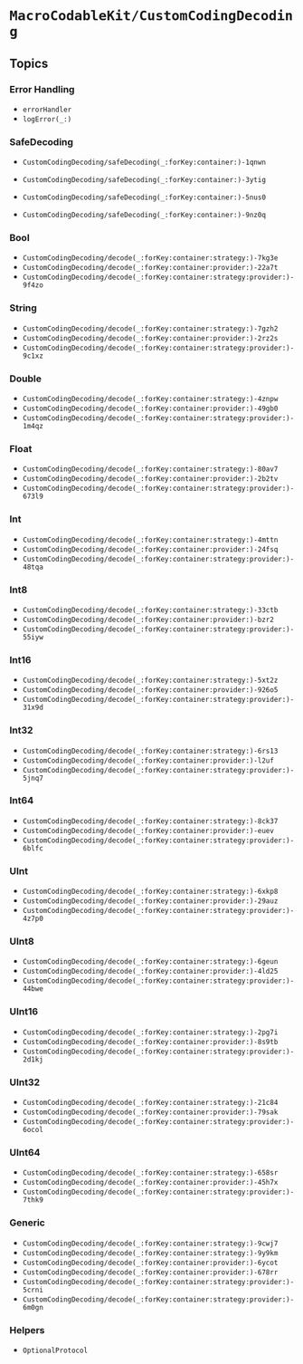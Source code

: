#  ``MacroCodableKit/CustomCodingDecoding``

## Topics

### Error Handling

- ``errorHandler``
- ``logError(_:)``

### SafeDecoding

- ``CustomCodingDecoding/safeDecoding(_:forKey:container:)-1qnwn``
- ``CustomCodingDecoding/safeDecoding(_:forKey:container:)-3ytig``

- ``CustomCodingDecoding/safeDecoding(_:forKey:container:)-5nus0``
- ``CustomCodingDecoding/safeDecoding(_:forKey:container:)-9nz0q``

### Bool

- ``CustomCodingDecoding/decode(_:forKey:container:strategy:)-7kg3e``
- ``CustomCodingDecoding/decode(_:forKey:container:provider:)-22a7t``
- ``CustomCodingDecoding/decode(_:forKey:container:strategy:provider:)-9f4zo``

### String

- ``CustomCodingDecoding/decode(_:forKey:container:strategy:)-7gzh2``
- ``CustomCodingDecoding/decode(_:forKey:container:provider:)-2rz2s``
- ``CustomCodingDecoding/decode(_:forKey:container:strategy:provider:)-9c1xz``

### Double

- ``CustomCodingDecoding/decode(_:forKey:container:strategy:)-4znpw``
- ``CustomCodingDecoding/decode(_:forKey:container:provider:)-49gb0``
- ``CustomCodingDecoding/decode(_:forKey:container:strategy:provider:)-1m4qz``

### Float

- ``CustomCodingDecoding/decode(_:forKey:container:strategy:)-80av7``
- ``CustomCodingDecoding/decode(_:forKey:container:provider:)-2b2tv``
- ``CustomCodingDecoding/decode(_:forKey:container:strategy:provider:)-673l9``

### Int

- ``CustomCodingDecoding/decode(_:forKey:container:strategy:)-4mttn``
- ``CustomCodingDecoding/decode(_:forKey:container:provider:)-24fsq``
- ``CustomCodingDecoding/decode(_:forKey:container:strategy:provider:)-48tqa``

### Int8

- ``CustomCodingDecoding/decode(_:forKey:container:strategy:)-33ctb``
- ``CustomCodingDecoding/decode(_:forKey:container:provider:)-bzr2``
- ``CustomCodingDecoding/decode(_:forKey:container:strategy:provider:)-55iyw``

### Int16

- ``CustomCodingDecoding/decode(_:forKey:container:strategy:)-5xt2z``
- ``CustomCodingDecoding/decode(_:forKey:container:provider:)-926o5``
- ``CustomCodingDecoding/decode(_:forKey:container:strategy:provider:)-31x9d``

### Int32

- ``CustomCodingDecoding/decode(_:forKey:container:strategy:)-6rs13``
- ``CustomCodingDecoding/decode(_:forKey:container:provider:)-l2uf``
- ``CustomCodingDecoding/decode(_:forKey:container:strategy:provider:)-5jnq7``

### Int64

- ``CustomCodingDecoding/decode(_:forKey:container:strategy:)-8ck37``
- ``CustomCodingDecoding/decode(_:forKey:container:provider:)-euev``
- ``CustomCodingDecoding/decode(_:forKey:container:strategy:provider:)-6blfc``

### UInt

- ``CustomCodingDecoding/decode(_:forKey:container:strategy:)-6xkp8``
- ``CustomCodingDecoding/decode(_:forKey:container:provider:)-29auz``
- ``CustomCodingDecoding/decode(_:forKey:container:strategy:provider:)-4z7p0``

### UInt8

- ``CustomCodingDecoding/decode(_:forKey:container:strategy:)-6geun``
- ``CustomCodingDecoding/decode(_:forKey:container:provider:)-4ld25``
- ``CustomCodingDecoding/decode(_:forKey:container:strategy:provider:)-44bwe``

### UInt16

- ``CustomCodingDecoding/decode(_:forKey:container:strategy:)-2pg7i``
- ``CustomCodingDecoding/decode(_:forKey:container:provider:)-8s9tb``
- ``CustomCodingDecoding/decode(_:forKey:container:strategy:provider:)-2d1kj``

### UInt32

- ``CustomCodingDecoding/decode(_:forKey:container:strategy:)-21c84``
- ``CustomCodingDecoding/decode(_:forKey:container:provider:)-79sak``
- ``CustomCodingDecoding/decode(_:forKey:container:strategy:provider:)-6ocol``

### UInt64

- ``CustomCodingDecoding/decode(_:forKey:container:strategy:)-658sr``
- ``CustomCodingDecoding/decode(_:forKey:container:provider:)-45h7x``
- ``CustomCodingDecoding/decode(_:forKey:container:strategy:provider:)-7thk9``

### Generic

- ``CustomCodingDecoding/decode(_:forKey:container:strategy:)-9cwj7``
- ``CustomCodingDecoding/decode(_:forKey:container:strategy:)-9y9km``
- ``CustomCodingDecoding/decode(_:forKey:container:provider:)-6ycot``
- ``CustomCodingDecoding/decode(_:forKey:container:provider:)-678rr``
- ``CustomCodingDecoding/decode(_:forKey:container:strategy:provider:)-5crni``
- ``CustomCodingDecoding/decode(_:forKey:container:strategy:provider:)-6m0gn``

### Helpers

- ``OptionalProtocol``
